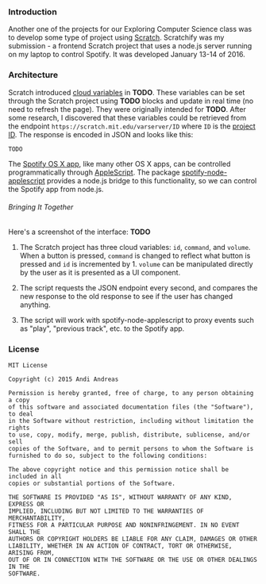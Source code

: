### Introduction

Another one of the projects for our Exploring Computer Science class was to develop some type of project using [Scratch](https://scratch.mit.edu). Scratchify was my submission - a frontend Scratch project that uses a node.js server running on my laptop to control Spotify. It was developed January 13-14 of 2016.

### Architecture

Scratch introduced [cloud variables]() in __TODO__. These variables can be set through the Scratch project using __TODO__ blocks and update in real time (no need to refresh the page). They were originally intended for __TODO__. After some research, I discovered that these variables could be retrieved from the endpoint `https://scratch.mit.edu/varserver/ID` where `ID` is the [project ID](). The response is encoded in JSON and looks like this:

```
TODO
```

The [Spotify OS X app](), like many other OS X apps, can be controlled programmatically through [AppleScript](). The package [spotify-node-applescript]() provides a node.js bridge to this functionality, so we can control the Spotify app from node.js.

###### Bringing It Together

Here's a screenshot of the interface:
__TODO__

1. The Scratch project has three cloud variables: `id`, `command`, and `volume`. When a button is pressed, `command` is changed to reflect what button is pressed and `id` is incremented by 1. `volume` can be manipulated directly by the user as it is presented as a UI component.

2. The script requests the JSON endpoint every second, and compares the new response to the old response to see if the user has changed anything.

3. The script will work with spotify-node-applescript to proxy events such as "play", "previous track", etc. to the Spotify app.

### License
```
MIT License

Copyright (c) 2015 Andi Andreas

Permission is hereby granted, free of charge, to any person obtaining a copy
of this software and associated documentation files (the "Software"), to deal
in the Software without restriction, including without limitation the rights
to use, copy, modify, merge, publish, distribute, sublicense, and/or sell
copies of the Software, and to permit persons to whom the Software is
furnished to do so, subject to the following conditions:

The above copyright notice and this permission notice shall be included in all
copies or substantial portions of the Software.

THE SOFTWARE IS PROVIDED "AS IS", WITHOUT WARRANTY OF ANY KIND, EXPRESS OR
IMPLIED, INCLUDING BUT NOT LIMITED TO THE WARRANTIES OF MERCHANTABILITY,
FITNESS FOR A PARTICULAR PURPOSE AND NONINFRINGEMENT. IN NO EVENT SHALL THE
AUTHORS OR COPYRIGHT HOLDERS BE LIABLE FOR ANY CLAIM, DAMAGES OR OTHER
LIABILITY, WHETHER IN AN ACTION OF CONTRACT, TORT OR OTHERWISE, ARISING FROM,
OUT OF OR IN CONNECTION WITH THE SOFTWARE OR THE USE OR OTHER DEALINGS IN THE
SOFTWARE.
```
